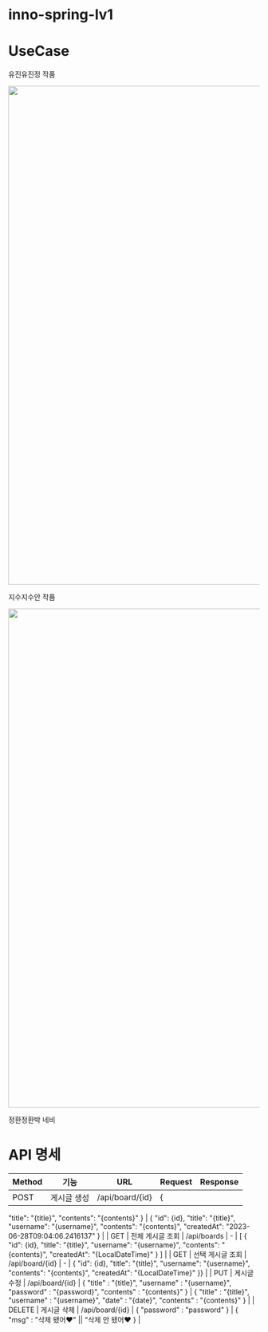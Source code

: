 # inno-spring-lv1
# UseCase

유진유진정 작품
<td><img width="1000" src="https://raw.githubusercontent.com/kkamjjing-i/LevelByOne/fb9419f531def04eda909e752054eaf5d3aa0baf/%EC%A0%9C%EB%AA%A9%20%EC%97%86%EB%8A%94%20%EB%8B%A4%EC%9D%B4%EC%96%B4%EA%B7%B8%EB%9E%A8-%ED%8E%98%EC%9D%B4%EC%A7%80-1.drawio.png" /> </td>

지수지수안 작품
<td><img width="1000" src="https://user-images.githubusercontent.com/135205241/249213292-6a00fa28-f93d-435c-b599-14f2dd8f8709.png" /> </td>

정환정환박 네비


# API 명세

| Method | 기능 | URL | Request | Response |
| --- | --- | --- | --- | --- |
| POST | 게시글 생성 | /api/board/{id} | {
"title": "{title}",
"contents": "{contents}"
} | {
"id": {id},
"title": "{title}",
"username": "{username}",
"contents": "{contents}",
"createdAt": "2023-06-28T09:04:06.2416137"
} |
| GET | 전체 게시글 조회 | /api/boards | - | [
{
"id": {id},
"title": "{title}",
"username": "{username}",
"contents": "{contents}",
"createdAt": "{LocalDateTime}"
}
] |
| GET | 선택 게시글 조회 | /api/board/{id} | - | {
"id": {id},
"title": "{title}",
"username": "{username}",
"contents": "{contents}",
"createdAt": "{LocalDateTime}"
}} |
| PUT  | 게시글 수정 | /api/board/{id} | {
"title" : "{title}",
"username" : "{username}",
"password" : "{password}",
"contents" : "{contents}"
} | {
"title" : "{title}",
"username" : "{username}",
"date" : "{date}",
"contents" : "{contents}"
} |
| DELETE | 게시글 삭제 | /api/board/{id} | {
"password" : "password"
} | {
"msg" : "삭제 됐어❤️" ||  "삭제 안 됐어❤️
} |
